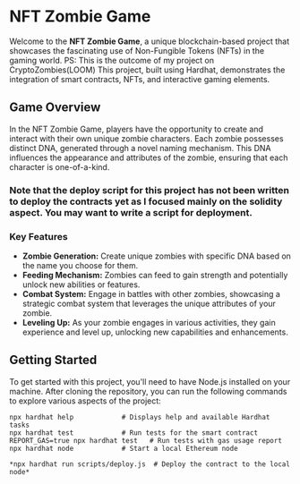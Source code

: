 # NFT Zombie Game

Welcome to the **NFT Zombie Game**, a unique blockchain-based project that showcases the fascinating use of Non-Fungible Tokens (NFTs) in the gaming world. PS: This is the outcome of my project on CryptoZombies(LOOM) This project, built using Hardhat, demonstrates the integration of smart contracts, NFTs, and interactive gaming elements.

## Game Overview

In the NFT Zombie Game, players have the opportunity to create and interact with their own unique zombie characters. Each zombie possesses distinct DNA, generated through a novel naming mechanism. This DNA influences the appearance and attributes of the zombie, ensuring that each character is one-of-a-kind.

### Note that the deploy script for this project has not been written to deploy the contracts yet as I focused mainly on the solidity aspect. You may want to write a script for deployment.
### Key Features

- **Zombie Generation:** Create unique zombies with specific DNA based on the name you choose for them.
- **Feeding Mechanism:** Zombies can feed to gain strength and potentially unlock new abilities or features.
- **Combat System:** Engage in battles with other zombies, showcasing a strategic combat system that leverages the unique attributes of your zombie.
- **Leveling Up:** As your zombie engages in various activities, they gain experience and level up, unlocking new capabilities and enhancements.

## Getting Started

To get started with this project, you'll need to have Node.js installed on your machine. After cloning the repository, you can run the following commands to explore various aspects of the project:

```shell
npx hardhat help            # Displays help and available Hardhat tasks
npx hardhat test            # Run tests for the smart contract
REPORT_GAS=true npx hardhat test   # Run tests with gas usage report
npx hardhat node            # Start a local Ethereum node

*npx hardhat run scripts/deploy.js  # Deploy the contract to the local node*

